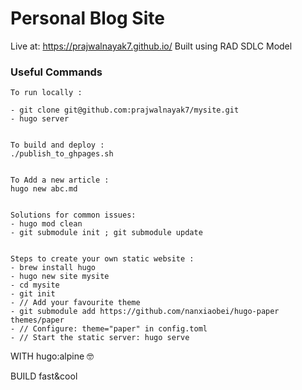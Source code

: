 
# Personal Blog Site
Live at: https://prajwalnayak7.github.io/
Built using RAD SDLC Model


### Useful Commands
```
To run locally :

- git clone git@github.com:prajwalnayak7/mysite.git
- hugo server


To build and deploy : 
./publish_to_ghpages.sh 


To Add a new article :
hugo new abc.md


Solutions for common issues:
- hugo mod clean
- git submodule init ; git submodule update


Steps to create your own static website :
- brew install hugo
- hugo new site mysite
- cd mysite
- git init
- // Add your favourite theme
- git submodule add https://github.com/nanxiaobei/hugo-paper themes/paper
- // Configure: theme="paper" in config.toml
- // Start the static server: hugo serve
```

WITH hugo:alpine 🤓

BUILD fast&cool
